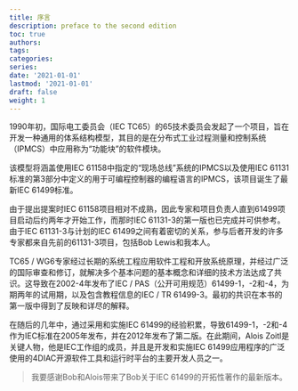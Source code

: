 ```yaml
---
title: 序言
description: preface to the second edition
toc: true
authors:
tags:
categories:
series:
date: '2021-01-01'
lastmod: '2021-01-01'
draft: false
weight: 1
---
```


1990年初，国际电工委员会（IEC TC65）的65技术委员会发起了一个项目，旨在开发一种通用的体系结构模型，其目的是在分布式工业过程测量和控制系统（IPMCS）中应用称为“功能块”的软件模块。

该模型将涵盖使用IEC 61158中指定的“现场总线”系统的IPMCS以及使用IEC 61131标准的第3部分中定义的用于可编程控制器的编程语言的IPMCS，该项目诞生了最新IEC 61499标准。

由于提出提案时IEC 61158项目相对不成熟，因此专家和项目负责人直到61499项目启动后约两年才开始工作，而那时IEC 61131-3的第一版也已完成并可供参考。由于IEC 61131-3与计划的IEC 61499之间有着密切的关系，参与后者开发的许多专家都来自先前的61131-3项目，包括Bob Lewis和我本人。

TC65 / WG6专家经过长期的系统工程应用软件工程和开放系统原理，并经过广泛的国际审查和修订，就解决多个基本问题的基本概念和详细的技术方法达成了共识。这导致在2002-4年发布了IEC / PAS（公开可用规范）61499-1，-2和-4，为期两年的试用期，以及包含教程信息的IEC / TR 61499-3。最初的共识在本书的第一版中得到了反映和详尽的解释。

在随后的几年中，通过采用和实施IEC 61499的经验积累，导致61499-1，-2和-4作为IEC标准在2005年发布，并在2012年发布了第二版。在此期间，Alois Zoitl是关键人物，他是IEC工作组的成员，并且是开发和实施IEC 61499应用程序的广泛使用的4DIAC开源软件工具和运行时平台的主要开发人员之一。

> 我要感谢Bob和Alois带来了Bob关于IEC 61499的开拓性著作的最新版本。